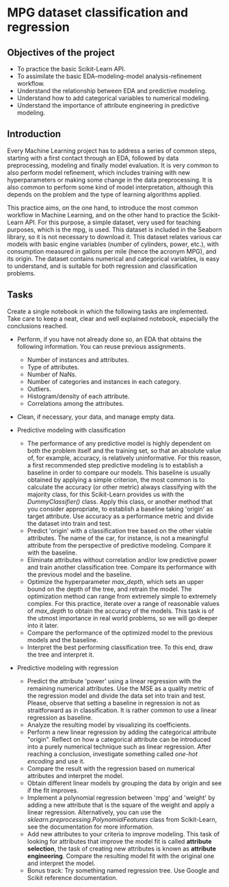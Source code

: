 # MPG dataset classification and regression

## Objectives of the project
- To practice the basic Scikit-Learn API.
- To assimilate the basic EDA-modeling-model analysis-refinement workflow.
- Understand the relationship between EDA and predictive modeling.
- Understand how to add categorical variables to numerical modeling.
- Understand the importance of attribute engineering in predictive modeling.

## Introduction

Every Machine Learning project has to address a series of common steps, starting with a first contact through an EDA, followed by data preprocessing, modeling and finally model evaluation. It is very common to also perform model refinement, which includes training with new hyperparameters or making some change in the data preprocessing. It is also common to perform some kind of model interpretation, although this depends on the problem and the type of learning algorithms applied.

This practice aims, on the one hand, to introduce the most common workflow in Machine Learning, and on the other hand to practice the Scikit-Learn API. For this purpose, a simple dataset, very used for teaching purposes, which is the mpg, is used. This dataset is included in the Seaborn library, so it is not necessary to download it. This dataset relates various car models with basic engine variables (number of cylinders, power, etc.), with consumption measured in gallons per mile (hence the acronym MPG), and its origin. The dataset contains numerical and categorical variables, is easy to understand, and is suitable for both regression and classification problems.


## Tasks

Create a single notebook in which the following tasks are implemented. Take care to keep a neat, clear and well explained notebook, especially the conclusions reached.

* Perform, if you have not already done so, an EDA that obtains the following information. You can reuse previous assignments.
    - Number of instances and attributes.
    - Type of attributes.
    - Number of NaNs.
    - Number of categories and instances in each category.
    - Outliers.
    - Histogram/density of each attribute.
    - Correlations among the attributes.

* Clean, if necessary, your data, and manage empty data.

* Predictive modeling with classification
    - The performance of any predictive model is highly dependent on both the problem itself and the training set, so that an absolute value of, for example, accuracy, is relatively uninformative. For this reason, a first recommended step predictive modeling is to establish a baseline in order to compare our models. This baseline is usually obtained by applying a simple criterion, the most common is to calculate the accuracy (or other metric) always classifying with the majority class, for this Scikit-Learn provides us with the *DummyClassifier()* class. Apply this class, or another method that you consider appropriate, to establish a baseline taking 'origin' as target attribute. Use accuracy as a performance metric and divide the dataset into train and test.
    - Predict 'origin' with a classification tree based on the other viable attributes. The name of the car, for instance, is not a meaningful attribute from the perspective of predictive modeling. Compare it with the baseline.
    - Eliminate attributes without correlation and/or low predictive power and train another classification tree. Compare its performance with the previous model and the baseline.
    - Optimize the hyperparameter *max_depth*, which sets an upper bound on the depth of the tree, and retrain the model. The optimization method can range from extremely simple to extremely complex. For this practice, iterate over a range of reasonable values of *max_depth* to obtain the accuracy of the models. This task is of the utmost importance in real world problems, so we will go deeper into it later.
    - Compare the performance of the optimized model to the previous models and the baseline.
    - Interpret the best performing classification tree. To this end, draw the tree and interpret it.

* Predictive modeling with regression
    - Predict the attribute 'power' using a linear regression with the remaining numerical attributes. Use the MSE as a quality metric of the regression model and divide the data set into train and test. Please, observe that setting a baseline in regression is not as straitforward as in classification. It is rather common to use a linear regression as baseline.
    - Analyze the resulting model by visualizing its coefficients.
    - Perform a new linear regression by adding the categorical attribute "origin". Reflect on how a categorical attribute can be introduced into a purely numerical technique such as linear regression. After reaching a conclusion, investigate something called *one-hot encoding* and use it.
    - Compare the result with the regression based on numerical attributes and interpret the model.
    - Obtain different linear models by grouping the data by origin and see if the fit improves.
    - Implement a polynomial regression between 'mpg' and 'weight' by adding a new attribute that is the square of the weight and apply a linear regression. Alternatively, you can use the *sklearn.preprocessing.PolynomialFeatures* class from Scikit-Learn, see the documentation for more information.
    - Add new attributes to your criteria to improve modeling. This task of looking for attributes that improve the model fit is called **attribute selection**, the task of creating new attributes is known as **attribute engineering**. Compare the resulting model fit with the original one and interpret the model.
    - Bonus track: Try something named regression tree. Use Google and Scikit reference documentation.

